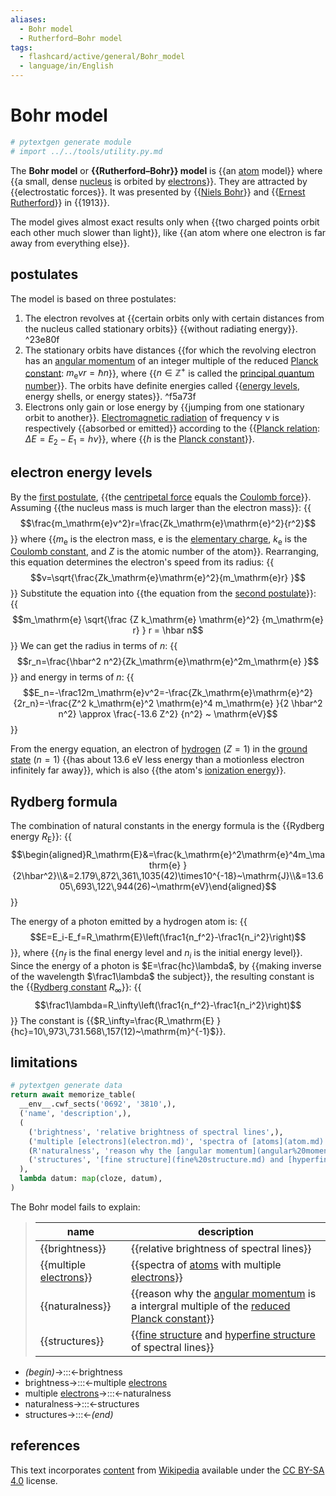 ```yaml
---
aliases:
  - Bohr model
  - Rutherford–Bohr model
tags:
  - flashcard/active/general/Bohr_model
  - language/in/English
---
```


# Bohr model

```Python
# pytextgen generate module
# import ../../tools/utility.py.md
```

The __Bohr model__ or __{{Rutherford–Bohr}} model__ is {{an [atom](atom.md) model}} where {{a small, dense [nucleus](nucleus.md) is orbited by [electrons](electron.md)}}. They are attracted by {{electrostatic forces}}. It was presented by {{[Niels Bohr](Niels%20Bohr.md)}} and {{[Ernest Rutherford](Ernest%20Rutherford.md)}} in {{1913}}. <!--SR:!2026-12-03,998,290!2026-06-04,964,330!2026-01-27,565,190!2025-01-27,570,310!2025-01-21,424,232!2026-02-12,826,332!2025-12-18,600,212-->

The model gives almost exact results only when {{two charged points orbit each other much slower than light}}, like {{an atom where one electron is far away from everything else}}. <!--SR:!2024-12-24,417,290!2025-01-12,445,272-->

## postulates

The model is based on three postulates:

1. The electron revolves at {{certain orbits only with certain distances from the nucleus called stationary orbits}} {{without radiating energy}}. <a id="^23e80f"></a>^23e80f
2. The stationary orbits have distances {{for which the revolving electron has an [angular momentum](angular%20momentum.md) of an integer multiple of the reduced [Planck constant](Planck%20constant.md): $m_\mathrm{e} v r = \hbar n$}}, where {{$n\in\mathbb{Z}^+$ is called the [principal quantum number](principal%20quantum%20number.md)}}. The orbits have definite energies called {{[energy levels](energy%20level.md), energy shells, or energy states}}. <a id="^f5a73f"></a>^f5a73f
3. Electrons only gain or lose energy by {{jumping from one stationary orbit to another}}. [Electromagnetic radiation](electromagnetic%20radiation.md) of frequency $\nu$ is respectively {{absorbed or emitted}} according to the {{[Planck relation](Planck%20relation.md): $\Delta{}E=E_2-E_1=h\nu$}}, where {{$h$ is the [Planck constant](Planck%20constant)}}. <!--SR:!2024-10-29,340,230!2024-12-06,234,250!2025-06-04,421,210!2028-04-12,1375,290!2028-03-28,1364,290!2024-11-29,449,252!2026-03-28,918,332!2028-11-05,1555,292!2027-07-06,1198,332-->

## electron energy levels

By the [first postulate](#^23e80f), {{the [centripetal force](centripetal%20force.md) equals the [Coulomb force](Coulomb%20force.md)}}. Assuming {{the nucleus mass is much larger than the electron mass}}:
{{$$\frac{m_\mathrm{e}v^2}r=\frac{Zk_\mathrm{e}\mathrm{e}^2}{r^2}$$}}
where {{$m_\mathrm{e}$ is the electron mass, $\mathrm{e}$ is the [elementary charge](elementary%20charge.md), $k_\mathrm{e}$ is the [Coulomb constant](Coulomb%20constant.md), and $Z$ is the atomic number of the atom}}. Rearranging, this equation determines the electron's speed from its radius:
{{$$v=\sqrt{\frac{Zk_\mathrm{e}\mathrm{e}^2}{m_\mathrm{e}r} }$$}}
Substitute the equation into {{the equation from the [second postulate](#^f5a73f)}}:
{{$$m_\mathrm{e} \sqrt{\frac {Z k_\mathrm{e} \mathrm{e}^2} {m_\mathrm{e} r} } r = \hbar n$$}}
We can get the radius in terms of $n$:
{{$$r_n=\frac{\hbar^2 n^2}{Zk_\mathrm{e}\mathrm{e}^2m_\mathrm{e} }$$}}
and energy in terms of $n$:
{{$$E_n=-\frac12m_\mathrm{e}v^2=-\frac{Zk_\mathrm{e}\mathrm{e}^2}{2r_n}=-\frac{Z^2 k_\mathrm{e}^2 \mathrm{e}^4 m_\mathrm{e} }{2 \hbar^2 n^2} \approx \frac{-13.6 Z^2} {n^2} ~ \mathrm{eV}$$}} <!--SR:!2025-09-23,747,314!2025-12-17,809,314!2025-09-08,537,254!2025-01-14,557,314!2027-12-16,1234,294!2025-07-08,517,254!2025-05-11,555,274!2024-11-06,37,130!2025-07-17,461,254-->

From the energy equation, an electron of [hydrogen](hydrogen.md) ($Z=1$) in the [ground state](ground%20state.md) ($n=1$) {{has about 13.6 eV less energy than a motionless electron infinitely far away}}, which is also {{the atom's [ionization energy](ionization%20energy.md)}}. <!--SR:!2025-10-24,669,279!2024-11-23,484,299-->

## Rydberg formula

The combination of natural constants in the energy formula is the {{Rydberg energy $R_\mathrm{E}$}}:
{{$$\begin{aligned}R_\mathrm{E}&=\frac{k_\mathrm{e}^2\mathrm{e}^4m_\mathrm{e} }{2\hbar^2}\\&=2.179\,872\,361\,1035(42)\times10^{-18}~\mathrm{J}\\&=13.605\,693\,122\,944(26)~\mathrm{eV}\end{aligned}$$}} <!--SR:!2024-11-03,490,302!2024-11-26,75,222-->

The energy of a photon emitted by a hydrogen atom is:
{{$$E=E_i-E_f=R_\mathrm{E}\left(\frac1{n_f^2}-\frac1{n_i^2}\right)$$}}, where {{$n_f$ is the final energy level and $n_i$ is the initial energy level}}. Since the energy of a photon is $E=\frac{hc}\lambda$, by {{making inverse of the wavelength $\frac1\lambda$ the subject}}, the resulting constant is the {{[Rydberg constant](Rydberg%20constant.md) $R_\infty$}}:
{{$$\frac1\lambda=R_\infty\left(\frac1{n_f^2}-\frac1{n_i^2}\right)$$}} The constant is {{$R_\infty=\frac{R_\mathrm{E} }{hc}=10\,973\,731.568\,157(12)~\mathrm{m}^{-1}$}}. <!--SR:!2028-04-21,1338,302!2025-10-09,763,322!2026-01-26,836,322!2025-05-02,580,302!2024-12-12,493,302!2024-11-04,16,130-->

## limitations

```Python
# pytextgen generate data
return await memorize_table(
  __env__.cwf_sects('0692', '3810',),
  ('name', 'description',),
  (
    ('brightness', 'relative brightness of spectral lines',),
    ('multiple [electrons](electron.md)', 'spectra of [atoms](atom.md) with multiple [electrons](electron.md)',),
    (R'naturalness', 'reason why the [angular momentum](angular%20momentum.md) is a intergral multiple of the [reduced Planck constant](Planck%20constant.md#reduced%20Planck%20constant)',),
    ('structures', '[fine structure](fine%20structure.md) and [hyperfine structure](hyperfine%20structure.md) of spectral lines',),
  ),
  lambda datum: map(cloze, datum),
)
```

The Bohr model fails to explain:

<!--pytextgen generate section="0692"--><!-- The following content is generated at 2024-03-07T10:22:56.394226+08:00. Any edits will be overridden! -->

> | name | description |
> |-|-|
> | {{brightness}} | {{relative brightness of spectral lines}} |
> | {{multiple [electrons](electron.md)}} | {{spectra of [atoms](atom.md) with multiple [electrons](electron.md)}} |
> | {{naturalness}} | {{reason why the [angular momentum](angular%20momentum.md) is a intergral multiple of the [reduced Planck constant](Planck%20constant.md#reduced%20Planck%20constant)}} |
> | {{structures}} | {{[fine structure](fine%20structure.md) and [hyperfine structure](hyperfine%20structure.md) of spectral lines}} | <!--SR:!2025-05-31,366,353!2025-03-22,311,353!2024-11-20,198,333!2024-12-31,225,333!2025-05-03,328,361!2024-11-25,182,321!2024-12-07,207,341!2025-01-12,234,341-->

<!--/pytextgen-->

<!--pytextgen generate section="3810"--><!-- The following content is generated at 2024-02-17T18:00:08.056049+08:00. Any edits will be overridden! -->

- _(begin)_→:::←brightness <!--SR:!2024-11-07,391,324!2025-04-21,334,353-->
- brightness→:::←multiple [electrons](electron.md) <!--SR:!2025-03-14,374,284!2025-04-07,228,273-->
- multiple [electrons](electron.md)→:::←naturalness <!--SR:!2026-06-05,837,324!2025-09-03,414,313-->
- naturalness→:::←structures <!--SR:!2027-02-11,981,324!2025-09-17,354,273-->
- structures→:::←_(end)_ <!--SR:!2024-12-18,219,333!2025-11-11,436,333-->

<!--/pytextgen-->

## references

This text incorporates [content](https://en.wikipedia.org/wiki/Bohr_model) from [Wikipedia](Wikipedia.md) available under the [CC BY-SA 4.0](https://creativecommons.org/licenses/by-sa/4.0/) license.

